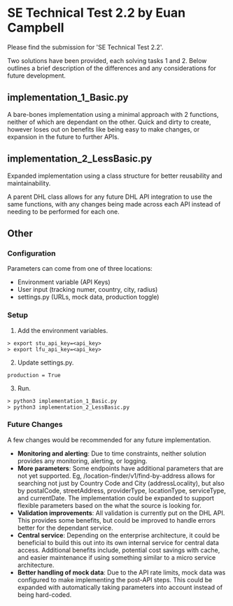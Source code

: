 # SE Technical Test 2.2 by Euan Campbell

Please find the submission for 'SE Technical Test 2.2'.

Two solutions have been provided, each solving tasks 1 and 2. Below outlines a brief description of the differences and any considerations for future development.

## implementation_1_Basic.py

A bare-bones implementation using a minimal approach with 2 functions, neither of which are dependant on the other. Quick and dirty to create, however loses out on benefits like being easy to make changes, or expansion in the future to further APIs.

## implementation_2_LessBasic.py

Expanded implementation using a class structure for better reusability and maintainability.

A parent DHL class allows for any future DHL API integration to use the same functions, with any changes being made across each API instead of needing to be performed for each one.

## Other

### Configuration
Parameters can come from one of three locations:

- Environment variable (API Keys)
- User input (tracking numer, country, city, radius)
- settings.py (URLs, mock data, production toggle)

### Setup

1) Add the environment variables.
```
> export stu_api_key=<api_key>
> export lfu_api_key=<api_key>
```
2) Update settings.py.
```
production = True
```
3) Run.
```
> python3 implementation_1_Basic.py
> python3 implementation_2_LessBasic.py
```


### Future Changes
A few changes would be recommended for any future implementation.

- **Monitoring and alerting**: Due to time constraints, neither solution provides any monitoring, alerting, or logging.
- **More parameters**: Some endpoints have additional parameters that are not yet supported. Eg, /location-finder/v1/find-by-address allows for searching not just by Country Code and City (addressLocality), but also by postalCode, streetAddress, providerType, locationType, serviceType, and currentDate. The implementation could be expanded to support flexible parameters based on the what the source is looking for.
- **Validation improvements**: All validation is currently put on the DHL API. This provides some benefits, but could be improved to handle errors better for the dependant service.
- **Central service**: Depending on the enterprise architecture, it could be beneficial to build this out into its own internal service for central data access. Additional benefits include, potential cost savings with cache, and easier maintenance if using something similar to a micro service architecture.
- **Better handling of mock data**: Due to the API rate limits, mock data was configured to make implementing the post-API steps. This could be expanded with automatically taking parameters into account instead of being hard-coded.